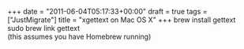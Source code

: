 +++
date = "2011-06-04T05:17:33+00:00"
draft = true
tags = ["JustMigrate"]
title = "xgettext on Mac OS X"
+++
brew install gettext <br />sudo brew link gettext <br />(this assumes you have Homebrew running)
